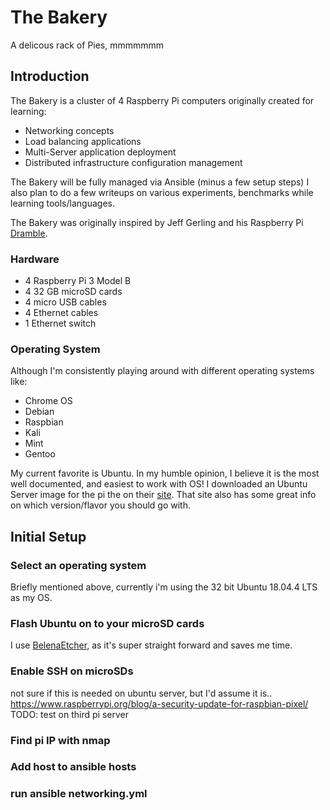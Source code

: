 # The Bakery

A delicous rack of Pies, mmmmmmm

## Introduction

The Bakery is a cluster of 4 Raspberry Pi computers originally created for learning:

- Networking concepts
- Load balancing applications
- Multi-Server application deployment
- Distributed infrastructure configuration management

The Bakery will be fully managed via Ansible (minus a few setup steps)
I also plan to do a few writeups on various experiments, benchmarks while learning tools/languages. 

The Bakery was originally inspired by Jeff Gerling and his Raspberry Pi [Dramble](https://www.pidramble.com/).

### Hardware

- 4 Raspberry Pi 3 Model B
- 4 32 GB microSD cards 
- 4 micro USB cables 
- 4 Ethernet cables 
- 1 Ethernet switch 

### Operating System

Although I'm consistently playing around with different operating systems like:

- Chrome OS
- Debian
- Raspbian
- Kali
- Mint
- Gentoo

My current favorite is Ubuntu.
In my humble opinion, I believe it is the most well documented, and easiest to work with OS!
I downloaded an Ubuntu Server image for the pi the on their [site](https://ubuntu.com/download/raspberry-pi).
That site also has some great info on which version/flavor you should go with.

## Initial Setup

### Select an operating system

Briefly mentioned above, currently i'm using the 32 bit Ubuntu 18.04.4 LTS as my OS.

### Flash Ubuntu on to your microSD cards
I use [BelenaEtcher](https://www.balena.io/etcher/), as it's super straight forward and saves me time.

### Enable SSH on microSDs
not sure if this is needed on ubuntu server, but I'd assume it is..
https://www.raspberrypi.org/blog/a-security-update-for-raspbian-pixel/
TODO: test on third pi server

### Find pi IP with nmap
### Add host to ansible hosts
### run ansible networking.yml




